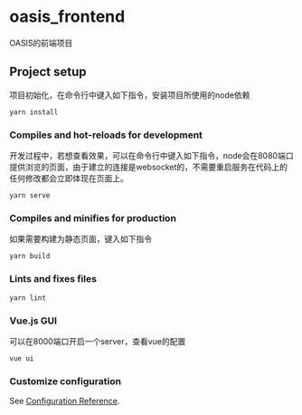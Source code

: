 # oasis_frontend

OASIS的前端项目

## Project setup

项目初始化，在命令行中键入如下指令，安装项目所使用的node依赖
```
yarn install
```

### Compiles and hot-reloads for development

开发过程中，若想查看效果，可以在命令行中键入如下指令，node会在8080端口提供浏览的页面，由于建立的连接是websocket的，不需要重启服务在代码上的任何修改都会立即体现在页面上。
```
yarn serve
```

### Compiles and minifies for production

如果需要构建为静态页面，键入如下指令
```
yarn build
```

### Lints and fixes files
```
yarn lint
```

### Vue.js GUI
可以在8000端口开启一个server，查看vue的配置
```
vue ui
```

### Customize configuration
See [Configuration Reference](https://cli.vuejs.org/config/).
